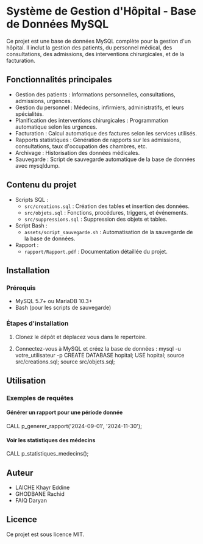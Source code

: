 # Système de Gestion d'Hôpital - Base de Données MySQL

Ce projet est une base de données MySQL complète pour la gestion d'un hôpital. Il inclut la gestion des patients, du personnel médical, des consultations, des admissions, des interventions chirurgicales, et de la facturation.

## Fonctionnalités principales

- Gestion des patients : Informations personnelles, consultations, admissions, urgences.
- Gestion du personnel : Médecins, infirmiers, administratifs, et leurs spécialités.
- Planification des interventions chirurgicales : Programmation automatique selon les urgences.
- Facturation : Calcul automatique des factures selon les services utilisés.
- Rapports statistiques : Génération de rapports sur les admissions, consultations, taux d'occupation des chambres, etc.
- Archivage : Historisation des données médicales.
- Sauvegarde : Script de sauvegarde automatique de la base de données avec mysqldump.

## Contenu du projet

- Scripts SQL :
  - `src/creations.sql` : Création des tables et insertion des données.
  - `src/objets.sql` : Fonctions, procédures, triggers, et événements.
  - `src/suppressions.sql` : Suppression des objets et tables.
- Script Bash :
  - `assets/script_sauvegarde.sh` : Automatisation de la sauvegarde de la base de données.
- Rapport :
  - `rapport/Rapport.pdf` : Documentation détaillée du projet.

## Installation

### Prérequis

- MySQL 5.7+ ou MariaDB 10.3+
- Bash (pour les scripts de sauvegarde)

### Étapes d'installation

1. Clonez le dépôt et déplacez vous dans le repertoire.

2. Connectez-vous à MySQL et créez la base de données :
   mysql -u votre_utilisateur -p
   CREATE DATABASE hopital;
   USE hopital;
   source src/creations.sql;
   source src/objets.sql;

## Utilisation

### Exemples de requêtes

#### Générer un rapport pour une période donnée

CALL p_generer_rapport('2024-09-01', '2024-11-30');

#### Voir les statistiques des médecins

CALL p_statistiques_medecins();

## Auteur

- LAICHE Khayr Eddine
- GHODBANE Rachid
- FAIQ Daryan

## Licence

Ce projet est sous licence MIT.
